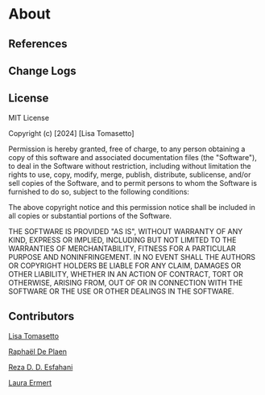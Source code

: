 # About 

## References

## Change Logs

## License
MIT License

Copyright (c) [2024] [Lisa Tomasetto]

Permission is hereby granted, free of charge, to any person obtaining a copy
of this software and associated documentation files (the "Software"), to deal
in the Software without restriction, including without limitation the rights
to use, copy, modify, merge, publish, distribute, sublicense, and/or sell
copies of the Software, and to permit persons to whom the Software is
furnished to do so, subject to the following conditions:

The above copyright notice and this permission notice shall be included in all
copies or substantial portions of the Software.

THE SOFTWARE IS PROVIDED "AS IS", WITHOUT WARRANTY OF ANY KIND, EXPRESS OR
IMPLIED, INCLUDING BUT NOT LIMITED TO THE WARRANTIES OF MERCHANTABILITY,
FITNESS FOR A PARTICULAR PURPOSE AND NONINFRINGEMENT. IN NO EVENT SHALL THE
AUTHORS OR COPYRIGHT HOLDERS BE LIABLE FOR ANY CLAIM, DAMAGES OR OTHER
LIABILITY, WHETHER IN AN ACTION OF CONTRACT, TORT OR OTHERWISE, ARISING FROM,
OUT OF OR IN CONNECTION WITH THE SOFTWARE OR THE USE OR OTHER DEALINGS IN THE
SOFTWARE.

## Contributors
[Lisa Tomasetto](https://github.com/lystom)

[Raphaël De Plaen](https://orcid.org/0000-0003-3477-2001)

[Reza D. D. Esfahani](https://github.com/resfahani)

[Laura Ermert](https://lermert.github.io/)